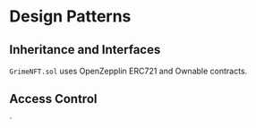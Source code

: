 # Design Patterns

## Inheritance and Interfaces

`GrimeNFT.sol` uses OpenZepplin ERC721 and Ownable contracts.

## Access Control

`


